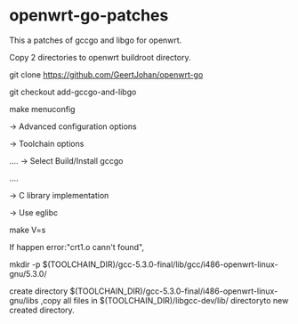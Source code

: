 # openwrt-go-patches

This a patches of gccgo and libgo for openwrt.

Copy 2 directories to openwrt buildroot directory.

git clone https://github.com/GeertJohan/openwrt-go

git checkout add-gccgo-and-libgo

make menuconfig

-> Advanced configuration options

-> Toolchain options

....
-> Select Build/Install gccgo

....

-> C library implementation

-> Use eglibc

make V=s

If happen error:"crt1.o cann't found",

mkdir -p $(TOOLCHAIN_DIR)/gcc-5.3.0-final/lib/gcc/i486-openwrt-linux-gnu/5.3.0/

create directory $(TOOLCHAIN_DIR)/gcc-5.3.0-final/i486-openwrt-linux-gnu/libs
,copy all files in $(TOOLCHAIN_DIR)/libgcc-dev/lib/ directoryto new created directory.
